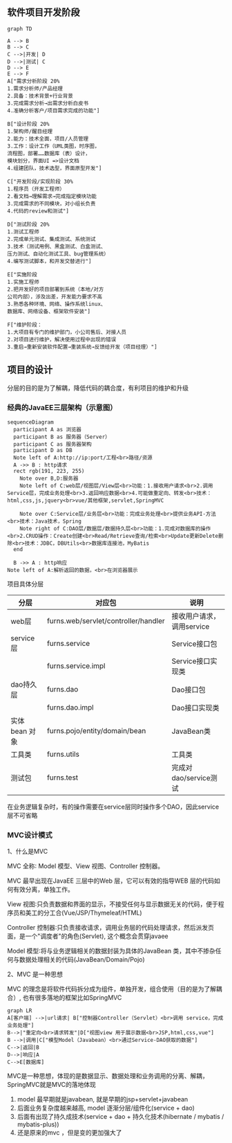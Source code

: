## 软件项目开发阶段

```mermaid
graph TD

A --> B
B --> C
C -->|开发| D
D -->|测试| C
D --> E
E --> F
A["需求分析阶段 20%
1.需求分析师/产品经理
2.具备：技术背景+行业背景
3.完成需求分析→出需求分析白皮书
4.准确分析客户/项目需求完成的功能"]

B["设计阶段 20%
1.架构师/醒目经理
2.能力：技术全面，项目/人员管理
3.工作：设计工作（UML类图，时序图，
流程图，部署……数据库（表）设计，
模块划分，界面UI =>设计文档
4.组建团队，技术选型，界面原型开发"]

C["开发阶段/实现阶段 30%
1.程序员（开发工程师）
2.看文档→理解需求→完成指定模块功能
3.完成需求的不同模块，对小组长负责
4.代码的review和测试"]

D["测试阶段 20%
1.测试工程师
2.完成单元测试、集成测试、系统测试
3.技术（测试用例、黑盒测试、白盒测试、
压力测试、自动化测试工具、bug管理系统）
4.编写测试脚本，和开发交替进行"]

E["实施阶段
1.实施工程师
2.把开发好的项目部署到系统（本地/对方
公司内部），涉及出差，开发能力要求不高
3.熟悉各种环境、网络、操作系统linux、
数据库、网络设备、框架软件安装"]

F["维护阶段：
1.大项目有专门的维护部门，小公司售后、对接人员
2.对项目进行维护，解决使用过程中出现的错误
3.重启→重新安装软件配置→重装系统→反馈给开发（项目经理）"]
```

## 项目的设计

分层的目的是为了解耦，降低代码的耦合度，有利项目的维护和升级

### 经典的JavaEE三层架构（示意图）

```mermaid
sequenceDiagram
  participant A as 浏览器
  participant B as 服务器（Server）
  participant C as 服务器架构
  participant D as DB
  Note left of A:http://ip:port/工程<br>路径/资源
  A ->> B : http请求
  rect rgb(191, 223, 255)
    Note over B,D:服务器
    Note left of C:web层/视图层/View层<br>功能：1.接收用户请求<br>2.调用Service层，完成业务处理<br>3.返回响应数据<br>4.可能做重定向、转发<br>技术：html,css,js,jquery<br>vue/其他框架,servlet,SpringMVC
    
    Note over C:Service层/业务层<br>功能：完成业务处理<br>提供业务API-方法<br>技术：Java技术，Spring
	Note right of C:DAO层/数据层/数据持久层<br>功能：1.完成对数据库的操作<br>2.CRUD操作：Create创建<br>Read/Retrieve查询/检索<br>Update更新Delete删除<br>技术：JDBC，DBUtils<br>数据库连接池，MyBatis
  end
  
  B ->> A : http响应
Note left of A:解析返回的数据，<br>在浏览器展示
```

项目具体分层

| 分层           | 对应包                               | 说明                      |
| -------------- | ------------------------------------ | ------------------------- |
| web层          | furns.web/servlet/controller/handler | 接收用户请求，调用service |
| service层      | furns.service                        | Service接口包             |
|                | furns.service.impl                   | Service接口实现类         |
| dao持久层      | furns.dao                            | Dao接口包                 |
|                | furns.dao.impl                       | Dao接口实现类             |
| 实体 bean 对象 | furns.pojo/entity/domain/bean        | JavaBean类                |
| 工具类         | furns.utils                          | 工具类                    |
| 测试包         | furns.test                           | 完成对dao/service测试     |

在业务逻辑复杂时，有的操作需要在service层同时操作多个DAO，因此service层不可省略



### MVC设计模式

1、什么是MVC

MVC 全称∶ Model 模型、View 视图、Controller 控制器。

MVC 最早出现在JavaEE 三层中的Web 层，它可以有效的指导WEB 层的代码如何有效分离，单独工作。

View 视图∶只负责数据和界面的显示，不接受任何与显示数据无关的代码，便于程序员和美工的分工合(Vue/JSP/Thymeleaf/HTML)

Controller 控制器∶只负责接收请求，调用业务层的代码处理请求，然后派发页面，是一个"调度者"的角色(Servlet), 这个概念会贯穿javaee

Model 模型∶将与业务逻辑相关的数据封装为具体的JavaBean 类，其中不掺杂任何与数据处理相关的代码(JavaBean/Domain/Pojo)

2、MVC 是一种思想

MVC 的理念是将软件代码拆分成为组件，单独开发，组合使用（目的是为了解耦合）, 也有很多落地的框架比如SpringMVC

```mermaid
graph LR
A[客户端] -->|url请求| B["控制器Controller（Servlet）<br>调用 service，完成业务处理"]
B-->|"重定向<br>请求转发"|D["视图view 用于展示数据<br>JSP,html,css,vue"]
B -->|调用|C["模型Model（Javabean）<br>通过Service-DAO获取的数据"]
C-->|返回|B
D-->|响应|A
C-->E[数据库]
```

MVC是一种思想，体现的是数据显示、数据处理和业务调用的分离、解耦，SpringMVC就是MVC的落地体现

1. model 最早期就是javabean, 就是早期的jsp+servlet+javabean
2. 后面业务复杂度越来越高, model 逐渐分层/组件化(service + dao)
3. 后面有出现了持久成技术(service + dao + 持久化技术(hibernate / mybatis / mybatis-plus))
4. 还是原来的mvc ，但是变的更加强大了
